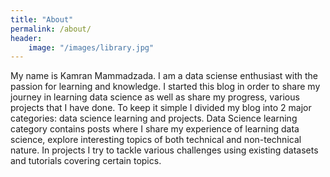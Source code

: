 ```yaml
---
title: "About"
permalink: /about/
header:
    image: "/images/library.jpg"
---
```


My name is Kamran Mammadzada. I am a data sciense enthusiast with the passion for learning and knowledge. I started this blog in order to share my journey in learning data science as well as share my progress, various projects that I have done. To keep it simple I divided my blog into 2 major categories: data science learning and projects. Data Science learning category contains posts where I share my experience of learning data science, explore interesting topics of both technical and non-technical nature. In projects I try to tackle various challenges using existing datasets and tutorials covering certain topics.